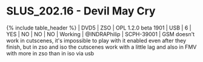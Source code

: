 # SLUS_202.16 - Devil May Cry

{% include table_header %}
| DVD5 | ZSO | OPL 1.2.0 beta 1901 | USB | 6 | YES | NO | NO | NO | Working | @INDRAPhilip | SCPH-39001 | GSM doesn't work in cutscenes, it's impossible to play with it enabled even after they finish, but in zso and iso the cutscenes work with a little lag and also in FMV with more in zso than in iso via usb 
